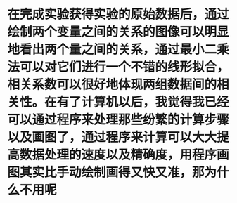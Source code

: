 # 在完成实验获得实验的原始数据后，通过绘制两个变量之间的关系的图像可以明显地看出两个量之间的关系，通过最小二乘法可以对它们进行一个不错的线形拟合，相关系数可以很好地体现两组数据间的相关性。在有了计算机以后，我觉得我已经可以通过程序来处理那些纷繁的计算步骤以及画图了，通过程序来计算可以大大提高数据处理的速度以及精确度，用程序画图其实比手动绘制画得又快又准，那为什么不用呢
